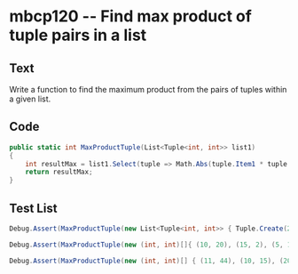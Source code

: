 # mbcp120 -- Find max product of tuple pairs in a list

## Text

Write a function to find the maximum product from the pairs of tuples within a given list.

## Code

```csharp
public static int MaxProductTuple(List<Tuple<int, int>> list1)
{
    int resultMax = list1.Select(tuple => Math.Abs(tuple.Item1 * tuple.Item2)).Max();
    return resultMax;
}
```

## Test List

```csharp
Debug.Assert(MaxProductTuple(new List<Tuple<int, int>> { Tuple.Create(2, 7), Tuple.Create(2, 6), Tuple.Create(1, 8), Tuple.Create(4, 9) }) == 36);
```

```csharp
Debug.Assert(MaxProductTuple(new (int, int)[]{ (10, 20), (15, 2), (5, 10) }) == 200);
```

```csharp
Debug.Assert(MaxProductTuple(new (int, int)[] { (11, 44), (10, 15), (20, 5), (12, 9) }) == 484);
```
